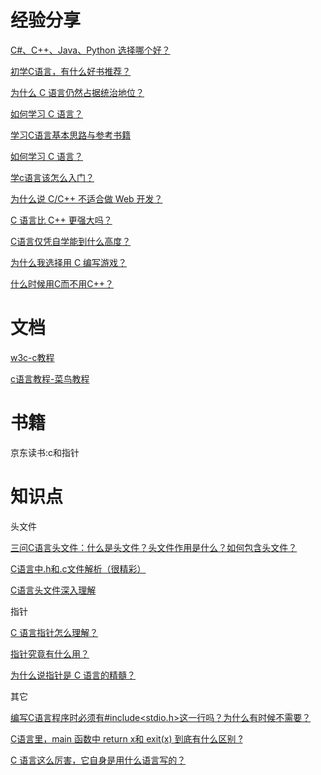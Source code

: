 # 经验分享

[C#、C++、Java、Python 选择哪个好？](https://www.zhihu.com/question/298323023/answer/523720835)

[初学C语言，有什么好书推荐？](https://www.zhihu.com/question/22524467/answer/32762832)

[为什么 C 语言仍然占据统治地位？](https://mp.weixin.qq.com/s/Z8PpiZhwGZ-BwxjJLkfqag)

[如何学习 C 语言？](https://www.zhihu.com/question/19668080/answer/776041790)

[学习C语言基本思路与参考书籍](https://zhuanlan.zhihu.com/p/19694823)

[如何学习 C 语言？](https://www.zhihu.com/question/19668080)

[学c语言该怎么入门？](https://www.zhihu.com/question/28514714/answer/227338767)

[为什么说 C/C++ 不适合做 Web 开发？](https://www.zhihu.com/question/26852208/answer/34278013)

[C 语言比 C++ 更强大吗？](https://www.zhihu.com/question/63015547/answer/205667751)

[C语言仅凭自学能到什么高度？](https://www.zhihu.com/question/22465774/answer/660997629)

[为什么我选择用 C 编写游戏？](https://mp.weixin.qq.com/s/00_FTQkRG0MagF2vn2v_sA)

[什么时候用C而不用C++？](https://www.zhihu.com/question/30567850/answer/48645759)

# 文档

[w3c-c教程](https://www.w3cschool.cn/c/)

[c语言教程-菜鸟教程](https://www.runoob.com/cprogramming/c-tutorial.html)

# 书籍

京东读书:c和指针

# 知识点

头文件

[三问C语言头文件：什么是头文件？头文件作用是什么？如何包含头文件？](https://www.dotcpp.com/wp/374.html)

[C语言中.h和.c文件解析（很精彩）](https://www.cnblogs.com/laojie4321/archive/2012/03/30/2425015.html)

[C语言头文件深入理解](http://outofmemory.cn/C-lang/tutorial/1-file-understand)

指针

[C 语言指针怎么理解？](https://www.zhihu.com/question/24466000/answer/659429892)

[指针究竟有什么用？](https://www.zhihu.com/question/38864414/answer/81448294)

[为什么说指针是 C 语言的精髓？](https://www.zhihu.com/question/20125963/answer/104060886)

其它

[编写C语言程序时必须有#include<stdio.h>这一行吗？为什么有时候不需要？](https://www.zhihu.com/question/21287371/answer/17791323)

[C语言里，main 函数中 return x和 exit(x) 到底有什么区别 ?](https://www.zhihu.com/question/26591968/answer/33639916)

[C 语言这么厉害，它自身是用什么语言写的？](https://mp.weixin.qq.com/s/oUe0_Y3nKbaBJt0ZwLDy6g)